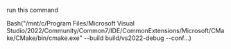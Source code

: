 run this command

Bash("/mnt/c/Program Files/Microsoft Visual
      Studio/2022/Community/Common7/IDE/CommonExtensions/Microsoft/CMake/CMake/bin/cmake.exe" --build
      build/vs2022-debug --conf…)